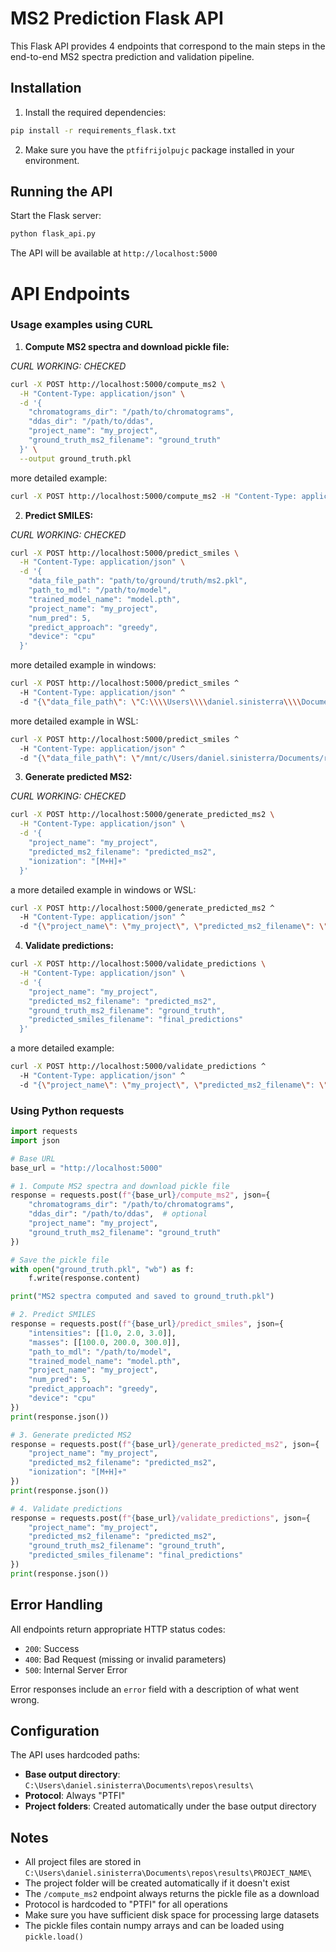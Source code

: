 # MS2 Prediction Flask API

This Flask API provides 4 endpoints that correspond to the main steps in the end-to-end MS2 spectra prediction and validation pipeline.

## Installation

1. Install the required dependencies:
```bash
pip install -r requirements_flask.txt
```

2. Make sure you have the `ptfifrijolpujc` package installed in your environment.

## Running the API

Start the Flask server:
```bash
python flask_api.py
```

The API will be available at `http://localhost:5000`

# API Endpoints

### Usage examples using CURL

1. **Compute MS2 spectra and download pickle file:**

*CURL WORKING: CHECKED*

```bash
curl -X POST http://localhost:5000/compute_ms2 \
  -H "Content-Type: application/json" \
  -d '{
    "chromatograms_dir": "/path/to/chromatograms",
    "ddas_dir": "/path/to/ddas",
    "project_name": "my_project",
    "ground_truth_ms2_filename": "ground_truth"
  }' \
  --output ground_truth.pkl
```

more detailed example:

```bash
curl -X POST http://localhost:5000/compute_ms2 -H "Content-Type: application/json" -d "{\"chromatograms_dir\": \"/mnt/c/Users/daniel.sinisterra/Documents/repos/data/Datos .mzML/MS1 test/ABC-22393-DM_pos\", \"ddas_dir\": \"/mnt/c/Users/daniel.sinisterra/Documents/repos/data/Datos .mzML/DDA test/ABC-22393-DM_HE_pos\", \"project_name\": \"my_project\", \"ground_truth_ms2_filename\": \"ground_truth\"}"
```


2. **Predict SMILES:**

*CURL WORKING: CHECKED*

```bash
curl -X POST http://localhost:5000/predict_smiles \
  -H "Content-Type: application/json" \
  -d '{
    "data_file_path": "path/to/ground/truth/ms2.pkl",
    "path_to_mdl": "/path/to/model",
    "trained_model_name": "model.pth",
    "project_name": "my_project",
    "num_pred": 5,
    "predict_approach": "greedy",
    "device": "cpu"
  }'
```

more detailed example in windows:

```bash
curl -X POST http://localhost:5000/predict_smiles ^
  -H "Content-Type: application/json" ^
  -d "{\"data_file_path\": \"C:\\\\Users\\\\daniel.sinisterra\\\\Documents\\\\repos\\\\results\\\\test_postman\\\\ground_truth.pkl\",\"path_to_mdl\": \"C:\\\\Users\\\\daniel.sinisterra\\\\Documents\\\\repos\\\\models\",\"trained_model_name\": \"dd_arch1_lf1_data_1.pth\",\"project_name\": \"test_postman\",\"num_pred\": 5,\"predict_approach\": \"greedy\",\"device\": \"cpu\"}"
```

more detailed example in WSL:

```bash
curl -X POST http://localhost:5000/predict_smiles ^
  -H "Content-Type: application/json" ^
  -d "{\"data_file_path\": \"/mnt/c/Users/daniel.sinisterra/Documents/repos/results/my_project/ground_truth.pkl\",\"path_to_mdl\": \"/mnt/c/Users/daniel.sinisterra/Documents/repos/models\",\"trained_model_name\": \"dd_arch1_lf1_data_1.pth\",\"project_name\": \"my_project\",\"num_pred\": 5,\"predict_approach\": \"greedy\",\"device\": \"cuda\"}"
```


3. **Generate predicted MS2:**

*CURL WORKING: CHECKED*

```bash
curl -X POST http://localhost:5000/generate_predicted_ms2 \
  -H "Content-Type: application/json" \
  -d '{
    "project_name": "my_project",
    "predicted_ms2_filename": "predicted_ms2",
    "ionization": "[M+H]+"
  }'
```

a more detailed example in windows or WSL:

```bash
curl -X POST http://localhost:5000/generate_predicted_ms2 ^
  -H "Content-Type: application/json" ^
  -d "{\"project_name\": \"my_project\", \"predicted_ms2_filename\": \"predicted_ms2\", \"ionization\": \"[M+H]+\", \"device\": \"cpu\"}"
```

4. **Validate predictions:**
```bash
curl -X POST http://localhost:5000/validate_predictions \
  -H "Content-Type: application/json" \
  -d '{
    "project_name": "my_project",
    "predicted_ms2_filename": "predicted_ms2",
    "ground_truth_ms2_filename": "ground_truth",
    "predicted_smiles_filename": "final_predictions"
  }'
```

a more detailed example:

```bash
curl -X POST http://localhost:5000/validate_predictions ^
  -H "Content-Type: application/json" ^
  -d "{\"project_name\": \"my_project\", \"predicted_ms2_filename\": \"predicted_ms2\", \"ground_truth_ms2_filename\": \"ground_truth\", \"predicted_smiles_filename\": \"final_predictions\", \"weight_mass_missmatch\": \"0.5\", \"weight_dreams\": \"0.5\"}"
```

### Using Python requests

```python
import requests
import json

# Base URL
base_url = "http://localhost:5000"

# 1. Compute MS2 spectra and download pickle file
response = requests.post(f"{base_url}/compute_ms2", json={
    "chromatograms_dir": "/path/to/chromatograms",
    "ddas_dir": "/path/to/ddas",  # optional
    "project_name": "my_project",
    "ground_truth_ms2_filename": "ground_truth"
})

# Save the pickle file
with open("ground_truth.pkl", "wb") as f:
    f.write(response.content)

print("MS2 spectra computed and saved to ground_truth.pkl")

# 2. Predict SMILES
response = requests.post(f"{base_url}/predict_smiles", json={
    "intensities": [[1.0, 2.0, 3.0]],
    "masses": [[100.0, 200.0, 300.0]],
    "path_to_mdl": "/path/to/model",
    "trained_model_name": "model.pth",
    "project_name": "my_project",
    "num_pred": 5,
    "predict_approach": "greedy",
    "device": "cpu"
})
print(response.json())

# 3. Generate predicted MS2
response = requests.post(f"{base_url}/generate_predicted_ms2", json={
    "project_name": "my_project",
    "predicted_ms2_filename": "predicted_ms2",
    "ionization": "[M+H]+"
})
print(response.json())

# 4. Validate predictions
response = requests.post(f"{base_url}/validate_predictions", json={
    "project_name": "my_project",
    "predicted_ms2_filename": "predicted_ms2",
    "ground_truth_ms2_filename": "ground_truth",
    "predicted_smiles_filename": "final_predictions"
})
print(response.json())
```

## Error Handling

All endpoints return appropriate HTTP status codes:
- `200`: Success
- `400`: Bad Request (missing or invalid parameters)
- `500`: Internal Server Error

Error responses include an `error` field with a description of what went wrong.

## Configuration

The API uses hardcoded paths:
- **Base output directory**: `C:\Users\daniel.sinisterra\Documents\repos\results\`
- **Protocol**: Always "PTFI"
- **Project folders**: Created automatically under the base output directory

## Notes

- All project files are stored in `C:\Users\daniel.sinisterra\Documents\repos\results\PROJECT_NAME\`
- The project folder will be created automatically if it doesn't exist
- The `/compute_ms2` endpoint always returns the pickle file as a download
- Protocol is hardcoded to "PTFI" for all operations
- Make sure you have sufficient disk space for processing large datasets
- The pickle files contain numpy arrays and can be loaded using `pickle.load()` 